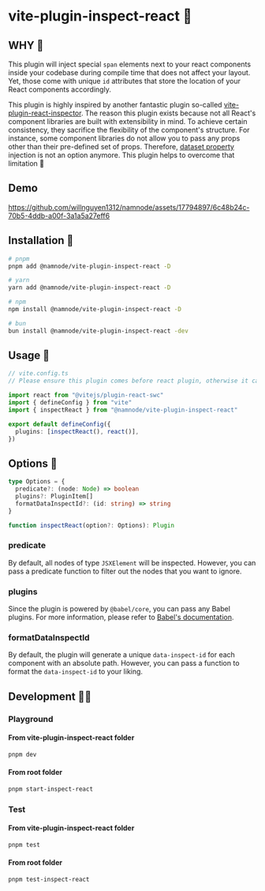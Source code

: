 # vite-plugin-inspect-react 💞

## WHY 🙈

This plugin will inject special `span` elements next to your react components inside your codebase during compile time
that does not affect your layout. Yet, those come with unique `id` attributes that store the location of your React
components accordingly.

This plugin is highly inspired by another fantastic plugin so-called
[vite-plugin-react-inspector](https://github.com/sudongyuer/vite-plugin-react-inspector). The reason this plugin exists
because not all React's component libraries are built with extensibility in mind. To achieve certain consistency, they
sacrifice the flexibility of the component's structure. For instance, some component libraries do not allow you to pass
any props other than their pre-defined set of props. Therefore,
[dataset property](https://developer.mozilla.org/en-US/docs/Web/API/HTMLElement/dataset) injection is not an option
anymore. This plugin helps to overcome that limitation 🎉

## Demo

https://github.com/willnguyen1312/namnode/assets/17794897/6c48b24c-70b5-4ddb-a00f-3a1a5a27eff6

## Installation 🚀

```bash
# pnpm
pnpm add @namnode/vite-plugin-inspect-react -D

# yarn
yarn add @namnode/vite-plugin-inspect-react -D

# npm
npm install @namnode/vite-plugin-inspect-react -D

# bun
bun install @namnode/vite-plugin-inspect-react -dev
```

## Usage 🎉

```ts
// vite.config.ts
// Please ensure this plugin comes before react plugin, otherwise it can't detect your react component inside your source code.

import react from "@vitejs/plugin-react-swc"
import { defineConfig } from "vite"
import { inspectReact } from "@namnode/vite-plugin-inspect-react"

export default defineConfig({
  plugins: [inspectReact(), react()],
})
```

## Options 🎨

```ts
type Options = {
  predicate?: (node: Node) => boolean
  plugins?: PluginItem[]
  formatDataInspectId?: (id: string) => string
}

function inspectReact(option?: Options): Plugin
```

### predicate

By default, all nodes of type `JSXElement` will be inspected. However, you can pass a predicate function to filter out
the nodes that you want to ignore.

### plugins

Since the plugin is powered by `@babel/core`, you can pass any Babel plugins. For more information, please refer to
[Babel's documentation](https://babeljs.io/docs/en/plugins).

### formatDataInspectId

By default, the plugin will generate a unique `data-inspect-id` for each component with an absolute path. However, you
can pass a function to format the `data-inspect-id` to your liking.

## Development 🧑‍💻

### Playground

#### From vite-plugin-inspect-react folder

```bash
pnpm dev
```

#### From root folder

```bash
pnpm start-inspect-react
```

### Test

#### From vite-plugin-inspect-react folder

```bash
pnpm test
```

#### From root folder

```bash
pnpm test-inspect-react
```
